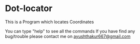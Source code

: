 # Dot-locator
This is a Program which locates Coordinates

You can type "help" to see all the commands
If you have find any bug/trouble please contact me on ayushthakur667@gmail.com
